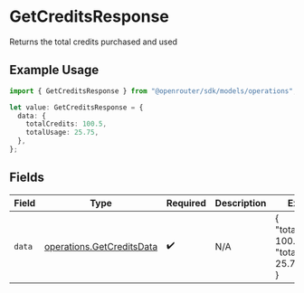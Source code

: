 # GetCreditsResponse

Returns the total credits purchased and used

## Example Usage

```typescript
import { GetCreditsResponse } from "@openrouter/sdk/models/operations";

let value: GetCreditsResponse = {
  data: {
    totalCredits: 100.5,
    totalUsage: 25.75,
  },
};
```

## Fields

| Field                                                                  | Type                                                                   | Required                                                               | Description                                                            | Example                                                                |
| ---------------------------------------------------------------------- | ---------------------------------------------------------------------- | ---------------------------------------------------------------------- | ---------------------------------------------------------------------- | ---------------------------------------------------------------------- |
| `data`                                                                 | [operations.GetCreditsData](../../models/operations/getcreditsdata.md) | :heavy_check_mark:                                                     | N/A                                                                    | {<br/>"total_credits": 100.5,<br/>"total_usage": 25.75<br/>}           |